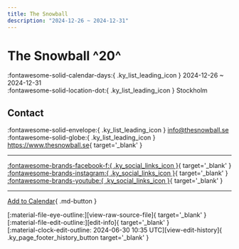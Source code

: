 ```yaml
---
title: The Snowball
description: "2024-12-26 ~ 2024-12-31"
---
```


# The Snowball ^20^

:fontawesome-solid-calendar-days:{ .ky_list_leading_icon } 2024-12-26 ~ 2024-12-31  
:fontawesome-solid-location-dot:{ .ky_list_leading_icon } Stockholm  

## Contact

:fontawesome-solid-envelope:{ .ky_list_leading_icon } <info@thesnowball.se>  
:fontawesome-solid-globe:{ .ky_list_leading_icon } <https://www.thesnowball.se>{ target='_blank' }  

---

 [:fontawesome-brands-facebook-f:{ .ky_social_links_icon }](https://www.facebook.com/snowballevent){ target='_blank' } [:fontawesome-brands-instagram:{ .ky_social_links_icon }](https://instagram.com/snowballevent){ target='_blank' } [:fontawesome-brands-youtube:{ .ky_social_links_icon }](https://youtube.com/TheSnowballevent){ target='_blank' }

---

[Add to Calendar](https://swing.news/ics/en/2024/se/the-snowball-2024.ics){ .md-button }

<div class="ky_page_footer" markdown>
<div class="ky_page_footer_trailing" markdown="span">
[:material-file-eye-outline:][view-raw-source-file]{ target='_blank' }
[:material-file-edit-outline:][edit-info]{ target='_blank' }
</div>
<div class="ky_page_footer_leading" markdown="span">
[:material-clock-edit-outline: 2024-06-30 10:35 UTC][view-edit-history]{ .ky_page_footer_history_button target='_blank' }
</div>
</div>

[view-raw-source-file]: https://github.com/swingdance/events/blob/main/2024/se/the-snowball-2024.json "View Raw Source File"
[edit-info]: https://github.com/swingdance/events/issues/new?assignees=&labels=update+event&projects=&template=03-update_entity.yml&title=%5B2024%2Fse%5D%20The%20Snowball&region=se&year=2024&id=the-snowball-2024&name=The%20Snowball&org_id= "Edit Info"

[view-edit-history]: https://github.com/swingdance/events/commits/main/2024/se/the-snowball-2024.json "View Edit History"
